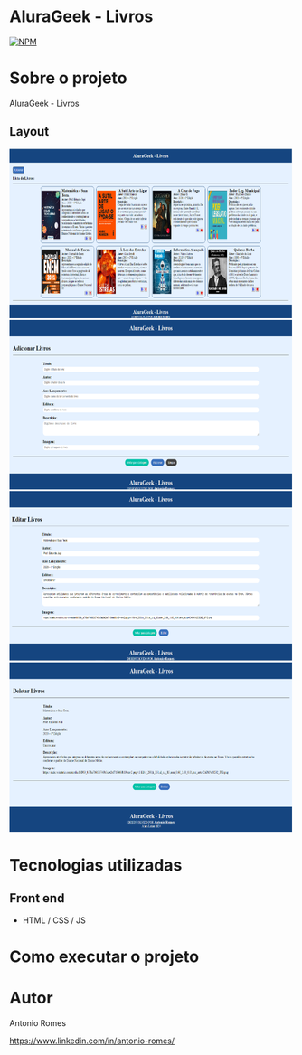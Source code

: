  
# AluraGeek - Livros 
[![NPM](https://img.shields.io/npm/l/react)](https://github.com/devsuperior/sds1-wmazoni/blob/master/LICENSE) 

# Sobre o projeto

 AluraGeek - Livros 
 

## Layout  
<img src="img/listagem_de_livros.PNG"   width="500" height="300" /> <img src="img/adiciona_livro.PNG"   width="500" height="300" /> <img src="img/editar_livro.PNG"   width="500" height="300" />  <img src="img/deleta_livro.PNG"   width="500" height="300" />
 

# Tecnologias utilizadas 
## Front end
- HTML / CSS / JS  
 

# Como executar o projeto
 
 

# Autor

Antonio Romes 

https://www.linkedin.com/in/antonio-romes/

